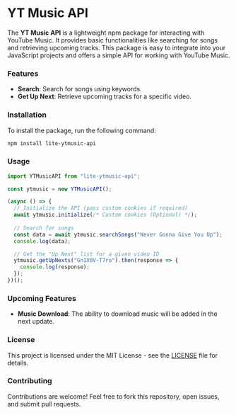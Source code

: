 # YT Music API

The **YT Music API** is a lightweight npm package for interacting with YouTube Music. It provides basic functionalities like searching for songs and retrieving upcoming tracks. This package is easy to integrate into your JavaScript projects and offers a simple API for working with YouTube Music.

### Features
- **Search**: Search for songs using keywords.
- **Get Up Next**: Retrieve upcoming tracks for a specific video.

### Installation
To install the package, run the following command:

```bash
npm install lite-ytmusic-api
```

### Usage
```js
import YTMusicAPI from "lite-ytmusic-api";

const ytmusic = new YTMusicAPI();

(async () => {
  // Initialize the API (pass custom cookies if required)
  await ytmusic.initialize(/* Custom cookies (Optional) */);
  
  // Search for songs
  const data = await ytmusic.searchSongs("Never Gonna Give You Up");
  console.log(data);

  // Get the "Up Next" list for a given video ID
  ytmusic.getUpNexts("Gn1X0V-T7ro").then(response => {
    console.log(response);
  });
})();
```

### Upcoming Features
- **Music Download**: The ability to download music will be added in the next update.

### License
This project is licensed under the MIT License - see the [LICENSE](LICENSE) file for details.

### Contributing
Contributions are welcome! Feel free to fork this repository, open issues, and submit pull requests.
